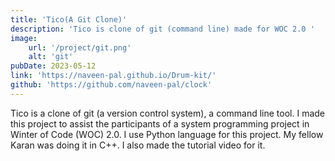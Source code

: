 ```yaml
---
title: 'Tico(A Git Clone)'
description: 'Tico is clone of git (command line) made for WOC 2.0 '
image: 
    url: '/project/git.png'
    alt: 'git'
pubDate: 2023-05-12
link: 'https://naveen-pal.github.io/Drum-kit/'
github: 'https://github.com/naveen-pal/clock'
---
```


Tico is a clone of git (a version control system), a command line tool. I made this project to assist the participants of a system programming project in Winter of Code (WOC) 2.0. I use Python language for this project. My fellow Karan was doing it in C++. I also made the tutorial video for it.
